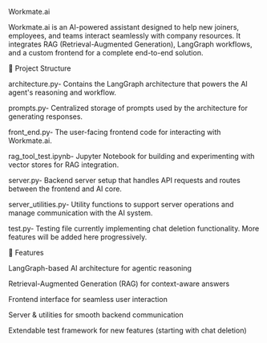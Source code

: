 Workmate.ai

Workmate.ai is an AI-powered assistant designed to help new joiners, employees, and teams interact seamlessly with company resources.
It integrates RAG (Retrieval-Augmented Generation), LangGraph workflows, and a custom frontend for a complete end-to-end solution.

📂 Project Structure

architecture.py-
Contains the LangGraph architecture that powers the AI agent's reasoning and workflow.

prompts.py-
Centralized storage of prompts used by the architecture for generating responses.

front_end.py-
The user-facing frontend code for interacting with Workmate.ai.

rag_tool_test.ipynb-
Jupyter Notebook for building and experimenting with vector stores for RAG integration.

server.py-
Backend server setup that handles API requests and routes between the frontend and AI core.

server_utilities.py-
Utility functions to support server operations and manage communication with the AI system.

test.py-
Testing file currently implementing chat deletion functionality. More features will be added here progressively.

🚀 Features

LangGraph-based AI architecture for agentic reasoning

Retrieval-Augmented Generation (RAG) for context-aware answers

Frontend interface for seamless user interaction

Server & utilities for smooth backend communication

Extendable test framework for new features (starting with chat deletion)
